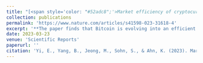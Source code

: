 ```yaml
---
title: "[<span style='color: "#52adc8";'>Market efficiency of cryptocurrency: evidence from the Bitcoin market</span>](https://www.nature.com/articles/s41598-023-31618-4)"
collection: publications
permalink: 'https://www.nature.com/articles/s41598-023-31618-4'
excerpt: '**The paper finds that Bitcoin is evolving into an efficient market, where speculators might encounter difficulty in exploiting profitable trading strategies**'
date: 2023-03-23
venue: 'Scientific Reports'
paperurl: ''
citation: 'Yi, E., Yang, B., Jeong, M., Sohn, S., & Ahn, K. (2023). Market efficiency of cryptocurrency: evidence from the Bitcoin market. Scientific Reports, 13(1), 4789.'
---
```

